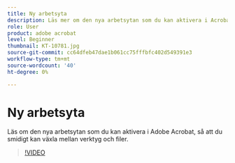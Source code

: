 ```yaml
---
title: Ny arbetsyta
description: Läs mer om den nya arbetsytan som du kan aktivera i Acrobat
role: User
product: adobe acrobat
level: Beginner
thumbnail: KT-10781.jpg
source-git-commit: cc64dfeb47dae1b061cc75fffbfc402d549391e3
workflow-type: tm+mt
source-wordcount: '40'
ht-degree: 0%

---
```


# Ny arbetsyta

Läs om den nya arbetsytan som du kan aktivera i Adobe Acrobat, så att du smidigt kan växla mellan verktyg och filer.

>[!VIDEO](https://video.tv.adobe.com/v/345949?hidetitle=true)
